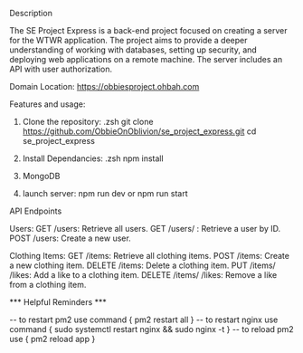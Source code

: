Description

The SE Project Express is a back-end project focused on creating a server for the WTWR application. The project aims to provide a deeper understanding of working with databases, setting up security, and deploying web applications on a remote machine. The server includes an API with user authorization.

Domain Location: https://obbiesproject.ohbah.com

Features and usage: 
1. Clone the repository: .zsh
   git clone https://github.com/ObbieOnOblivion/se_project_express.git
   cd se_project_express

2. Install Dependancies: .zsh 
   npm install

3. MongoDB

4. launch server:
   npm run dev or npm run start


API Endpoints

Users:
GET /users: Retrieve all users.
GET /users/
: Retrieve a user by ID.
POST /users: Create a new user.


Clothing Items:
GET /items: Retrieve all clothing items.
POST /items: Create a new clothing item.
DELETE /items: Delete a clothing item.
PUT /items/
/likes: Add a like to a clothing item.
DELETE /items/
/likes: Remove a like from a clothing item.


*** Helpful Reminders ***

-- to restart pm2 use command { pm2 restart all }
-- to restart nginx use command { sudo systemctl restart nginx && sudo nginx -t }
-- to reload pm2 use { pm2 reload app }